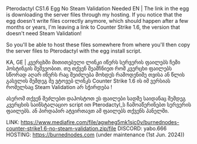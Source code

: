 
Pterodactyl CS1.6 Egg No Steam Validation Needed
EN | 
       The link in the egg is downloading the server files through my hosting. If you notice that the egg doesn't write files correctly anymore, which should happen after a few months or years, I'm leaving a link to Counter Strike 1.6, the version that doesn't need Steam Validation!

So you'll be able to host these files somewhere from where you'll then copy the server files to Pterodactyl with the egg install script.

KA, GE |
კვერცხში მითითებული ლინკი იწერს სერვერის ფაილებს ჩემი ჰოსტინგის მეშვეობით. თუ თქვენ შეამჩნიეთ რომ კვერცხი ფაილებს სწორად აღარ იწერს რაც შეიძლება მოხდეს რამოდენიმე თვისა ან წლის გასვლის შემდეგ მე ვტოვებ ლინკს Counter Strike 1.6 ის იმ ვერსიას რომელსაც Steam Validation არ სჭირდება !

ასერომ თქვენ შეძლებთ დაჰოსტოთ ეს ფაილები სადმე საიდანაც შემდეგ კვერცხის საინსტალაციო script ით Pterodactyl_ს ჩამოაწერინებთ სერვერის ფაილებს. ან პირდაპირ ატვირთავთ ამ ფაილებს თქვენს პანელში.

LINK: https://www.mediafire.com/file/agwheg5mk1sjc0v/burnednodes-counter-strike1,6-no-steam-validation.zip/file
DISCORD: yabo.666
HOSTING: https://burnednodes.com (under maintenance (1st Jun. 2024))
